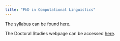 ```yaml
---
title: "PhD in Computational Linguistics"
---
```

The syllabus can be found [here](https://medarbetarportalen.gu.se/digitalAssets/1656/1656982_asp-fd-datalingvistik-2016-eng.pdf).

The Doctoral Studies webpage can be accessed [here](https://www.gu.se/en/flov/doctoral-studies).
